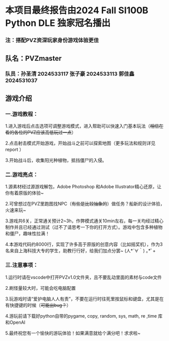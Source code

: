 # 本项目最终报告由2024 Fall SI100B Python DLE 独家冠名播出

### 注：搭配PVZ资深玩家身份游戏体验更佳

## 队名：PVZmaster  

### 队员：孙圣清 2024533117    张子豪 2024533113   郭佳鑫 2024531037

## 游戏介绍

### 一.游戏教程：

1.进入游戏后点击选项可调整游戏模式，进入帮助可以快速入门基本玩法（~~相信在看的各位的PVZ应该高低玩过一点~~）

2.点击射击模式开始游戏，开始战斗之前可以探索地图（更多玩法和规则详见report ）

3.开始战斗后，收集阳光种植物，抵挡僵尸的入侵。



### 二.游戏亮点：

1.源素材经过源游戏解包，Adobe Photoshop 和Adobe Illustrator精心还原，让你有着原版的体验~

2.可曾想过在PVZ里跑图找NPC（~~有些是比较抽象的~~）做任务？船新的设计体验，火速来玩~

3.游戏共6关，正常通关预计2~3h，作弊模式通关10min左右，每一关均经过精心制作并且已经通过测试（过不了请思考一下你的打开方式）。游戏中包含多种植物和僵尸，趣味性拉满！

4.本游戏代码约8000行，实现了许多高于原版的创意内容（比如摇奖机），作为3名来自上海科技大专的学生，助教行行好，给我们加点分罢~ (人*´∀｀) ｡*ﾟ+



### 三.注意事项：

1.运行时请在vscode中打开PVZv1.0文件夹，且不要乱动里面的素材与code文件

2.刷怪量较大时，可能会吃电脑配置

3.玩游戏时请“爱护电脑人人有责”，不要在运行时往死里按鼠标和键盘，尤其是在有快捷键的时候（~~可能出bug？~~）

4.游玩前请下载好python自带的pygame, copy, random, sys, math, re ,time 库和OpenAI

5.最终祝您有一个愉快的游玩体验！如果满意就给个满分吧！求求啦~



